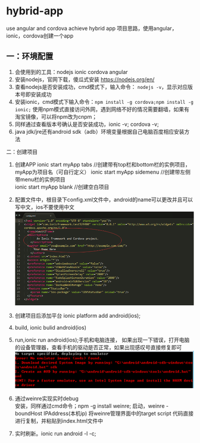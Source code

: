 # hybrid-app
use angular and cordova achieve hybrid app
项目思路，使用angular，ionic，cordova创建一个app  

##  一：环境配置      

1. 会使用到的工具：nodejs ionic cordova angular
2. 安装nodejs，官网下载，傻瓜式安装  https://nodejs.org/en/
3. 查看nodejs是否安装成功，cmd模式下，输入命令：
`nodejs -v`，显示对应版本号即安装成功
4. 安装ionic，cmd模式下输入命令：`npm install -g cordova;npm install -g ionic;`
使用npm模式直接访问外网，遇到网络不好的情况需要翻墙，如果有淘宝镜像，可以将npm改为cnpm；
5. 同样通过查看版本号确认是否安装成功，ionic -v; cordova -v;    
6. java jdk/jre还有android sdk（adb）环境变量根据自己电脑百度相应安装方法     


二：创建项目
1. 创建APP
	ionic start myApp tabs //创建带有top栏和bottom栏的实例项目，myApp为项目名（可自行定义）	
	ionic start myApp sidemenu //创建带左侧带menu栏的实例项目    
	ionic start myApp blank //创建空白项目    
2. 配置文件中，根目录下config.xml文件中，android的name可以更改并且可以写中文，ios不要使用中文
![error1.png](www/img/error1.png)

3. 创建项目后添加平台 ionic platform add android(ios);
4. build, ionic bulid android(ios)
5. run,ionic run android(ios);手机和电脑连接，
如果出现一下错误，打开电脑的设备管理器，查看手机的驱动是否正常，如果出现感叹号直接修复即可
![error2.png](www/img/error2.png)
6. 通过weinre实现实时debug	
      安装，同样通过cmd命令；npm -g install weinre;
      启动，weinre -boundHost IPAddress(本机ip)
      将weinre管理界面中的target script 代码直接进行复制，并粘贴到index.html文件中	
7. 实时刷新。ionic run android -l -c;